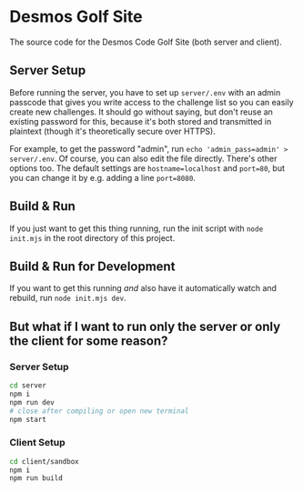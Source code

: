 # Desmos Golf Site

The source code for the Desmos Code Golf Site (both server and client).

## Server Setup

Before running the server, you have to set up `server/.env` with an admin passcode that gives you write access to the challenge list so you can easily create new challenges. It should go without saying, but don't reuse an existing password for this, because it's both stored and transmitted in plaintext (though it's theoretically secure over HTTPS).

For example, to get the password "admin", run `echo 'admin_pass=admin' > server/.env`. Of course, you can also edit the file directly. There's other options too. The default settings are `hostname=localhost` and `port=80`, but you can change it by e.g. adding a line `port=8080`.

## Build & Run

If you just want to get this thing running, run the init script with `node init.mjs` in the root directory of this project.

## Build & Run for Development

If you want to get this running _and_ also have it automatically watch and rebuild, run `node init.mjs dev`.

## But what if I want to run only the server or only the client for some reason?

### Server Setup

```sh
cd server
npm i
npm run dev
# close after compiling or open new terminal
npm start
```

### Client Setup

```sh
cd client/sandbox
npm i
npm run build
```
